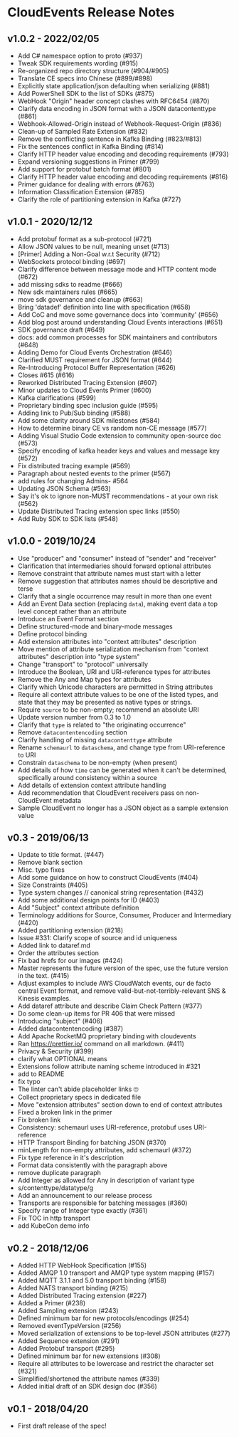 # CloudEvents Release Notes

<!-- no verify-specs -->

## v1.0.2 - 2022/02/05
- Add C# namespace option to proto (#937)
- Tweak SDK requirements wording (#915)
- Re-organized repo directory structure (#904/#905)
- Translate CE specs into Chinese (#899/#898)
- Explicitly state application/json defaulting when serializing (#881)
- Add PowerShell SDK to the list of SDKs (#875)
- WebHook "Origin" header concept clashes with RFC6454 (#870)
- Clarify data encoding in JSON format with a JSON datacontenttype (#861)
- Webhook-Allowed-Origin instead of Webhook-Request-Origin (#836)
- Clean-up of Sampled Rate Extension (#832)
- Remove the conflicting sentence in Kafka Binding (#823/#813)
- Fix the sentences conflict in Kafka Binding (#814)
- Clarify HTTP header value encoding and decoding requirements (#793)
- Expand versioning suggestions in Primer (#799)
- Add support for protobuf batch format (#801)
- Clarify HTTP header value encoding and decoding requirements (#816)
- Primer guidance for dealing with errors (#763)
- Information Classification Extension (#785)
- Clarify the role of partitioning extension in Kafka (#727)

## v1.0.1 - 2020/12/12
- Add protobuf format as a sub-protocol (#721)
- Allow JSON values to be null, meaning unset (#713)
- [Primer] Adding a Non-Goal w.r.t Security (#712)
- WebSockets protocol binding (#697)
- Clarify difference between message mode and HTTP content mode (#672)
- add missing sdks to readme (#666)
- New sdk maintainers rules (#665)
- move sdk governance and cleanup (#663)
- Bring 'datadef' definition into line with specification (#658)
- Add CoC and move some governance docs into 'community' (#656)
- Add blog post around understanding Cloud Events interactions (#651)
- SDK governance draft (#649)
- docs: add common processes for SDK maintainers and contributors (#648)
- Adding Demo for Cloud Events Orchestration (#646)
- Clarified MUST requirement for JSON format (#644)
- Re-Introducing Protocol Buffer Representation (#626)
- Closes #615 (#616)
- Reworked Distributed Tracing Extension (#607)
- Minor updates to Cloud Events Primer (#600)
- Kafka clarifications (#599)
- Proprietary binding spec inclusion guide (#595)
- Adding link to Pub/Sub binding (#588)
- Add some clarity around SDK milestones (#584)
- How to determine binary CE vs random non-CE message (#577)
- Adding Visual Studio Code extension to community open-source doc (#573)
- Specify encoding of kafka header keys and values and message key (#572)
- Fix distributed tracing example (#569)
- Paragraph about nested events to the primer (#567)
- add rules for changing Admins- #564
- Updating JSON Schema (#563)
- Say it's ok to ignore non-MUST recommendations - at your own risk (#562)
- Update Distributed Tracing extension spec links (#550)
- Add Ruby SDK to SDK lists (#548)

## v1.0.0 - 2019/10/24
- Use "producer" and "consumer" instead of "sender" and "receiver"
- Clarification that intermediaries should forward optional attributes
- Remove constraint that attribute names must start with a letter
- Remove suggestion that attributes names should be descriptive and terse
- Clarify that a single occurrence may result in more than one event
- Add an Event Data section (replacing `data`), making event data a top level
  concept rather than an attribute
- Introduce an Event Format section
- Define structured-mode and binary-mode messages
- Define protocol binding
- Add extension attributes into "context attributes" description
- Move mention of attribute serialization mechanism from "context attributes"
  description into "type system"
- Change "transport" to "protocol" universally
- Introduce the Boolean, URI and URI-reference types for attributes
- Remove the Any and Map types for attributes
- Clarify which Unicode characters are permitted in String attributes
- Require all context attribute values to be one of the listed types,
  and state that they may be presented as native types or strings.
- Require `source` to be non-empty; recommend an absolute URI
- Update version number from 0.3 to 1.0
- Clarify that `type` is related to "the originating occurrence"
- Remove `datacontentencoding` section
- Clarify handling of missing `datacontenttype` attribute
- Rename `schemaurl` to `dataschema`, and change type from URI-reference to URI
- Constrain `dataschema` to be non-empty (when present)
- Add details of how `time` can be generated when it can't be determined,
  specifically around consistency within a source
- Add details of extension context attribute handling
- Add recommendation that CloudEvent receivers pass on non-CloudEvent metadata
- Sample CloudEvent no longer has a JSON object as a sample extension value

## v0.3 - 2019/06/13
- Update to title format. (#447)
- Remove blank section
- Misc. typo fixes
- Add some guidance on how to construct CloudEvents (#404)
- Size Constraints (#405)
- Type system changes // canonical string representation (#432)
- Add some additional design points for ID (#403)
- Add "Subject" context attribute definition
- Terminology additions for Source, Consumer, Producer and Intermediary (#420)
- Added partitioning extension (#218)
- Issue #331: Clarify scope of source and id uniqueness
- Added link to dataref.md
- Order the attributes section
- Fix bad hrefs for our images (#424)
- Master represents the future version of the spec, use the future version in the text. (#415)
- Adjust examples to include AWS CloudWatch events, our de facto central Event format, and remove valid-but-not-terribly-relevant SNS & Kinesis examples.
- Add dataref attribute and describe Claim Check Pattern (#377)
- Do some clean-up items for PR 406 that were missed
- Introducing "subject" (#406)
- Added datacontentencoding (#387)
- Add Apache RocketMQ proprietary binding with cloudevents
- Ran https://prettier.io/ command on all markdown. (#411)
- Privacy & Security (#399)
- clarify what OPTIONAL means
- Extensions follow attribute naming scheme introduced in #321
- add to README
- fix typo
- The linter can't abide placeholder links 🙄
- Collect proprietary specs in dedicated file
- Move "extension attributes" section down to end of context attributes
- Fixed a broken link in the primer
- Fix broken link
- Consistency: schemaurl uses URI-reference, protobuf uses URI-reference
- HTTP Transport Binding for batching JSON (#370)
- minLength for non-empty attributes, add schemaurl (#372)
- Fix type reference in it's description
- Format data consistently with the paragraph above
- remove duplicate paragraph
- Add Integer as allowed for Any in description of variant type
- s/contenttype/datatype/g
- Add an announcement to our release process
- Transports are responsible for batching messages (#360)
- Specify range of Integer type exactly (#361)
- Fix TOC in http transport
- add KubeCon demo info

## v0.2 - 2018/12/06
- Added HTTP WebHook Specification (#155)
- Added AMQP 1.0 transport and AMQP type system mapping (#157)
- Added MQTT 3.1.1 and 5.0 transport binding (#158)
- Added NATS transport binding (#215)
- Added Distributed Tracing extension (#227)
- Added a Primer (#238)
- Added Sampling extension (#243)
- Defined minimum bar for new protocols/encodings (#254)
- Removed eventTypeVersion (#256)
- Moved serialization of extensions to be top-level JSON attributes (#277)
- Added Sequence extension (#291)
- Added Protobuf transport (#295)
- Defined minimum bar for new extensions (#308)
- Require all attributes to be lowercase and restrict the character set (#321)
- Simplified/shortened the attribute names (#339)
- Added initial draft of an SDK design doc (#356)

## v0.1 - 2018/04/20
- First draft release of the spec!
